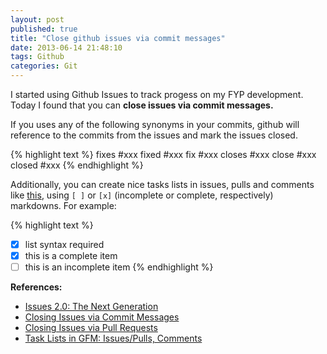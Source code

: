 ```yaml
---
layout: post
published: true
title: "Close github issues via commit messages"
date: 2013-06-14 21:48:10
tags: Github
categories: Git
---
```


I started using Github Issues to track progess on my FYP development. Today I found that you can **close issues via commit messages.**

If you uses any of the following synonyms in your commits, github will reference to the commits from the issues and mark the issues closed.

{% highlight text %}
fixes #xxx
fixed #xxx
fix #xxx
closes #xxx
close #xxx
closed #xxx
{% endhighlight %}

Additionally, you can create nice tasks lists in issues, pulls and comments like [this](https://github.com/twitter/bootstrap/pull/6342), using `[ ]` or `[x]` (incomplete or complete, respectively) markdowns. For example:

{% highlight text %}
- [x] list syntax required
- [x] this is a complete item
- [ ] this is an incomplete item
{% endhighlight %}

**References:**

- [Issues 2.0: The Next Generation](https://github.com/blog/831-issues-2-0-the-next-generation)
- [Closing Issues via Commit Messages](https://github.com/blog/1386-closing-issues-via-commit-messages)
- [Closing Issues via Pull Requests](https://github.com/blog/1506-closing-issues-via-pull-requests)
- [Task Lists in GFM: Issues/Pulls, Comments](https://github.com/blog/1375-task-lists-in-gfm-issues-pulls-comments)
